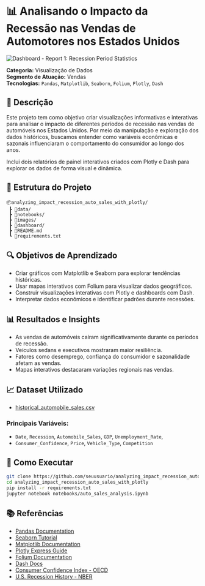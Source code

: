 # 📊 Analisando o Impacto da Recessão nas Vendas de Automotores nos Estados Unidos

![Dashboard - Report 1: Recession Period Statistics](../dashboard/report_1_recession_period_stats.png)

**Categoria:** Visualização de Dados  
**Segmento de Atuação:** Vendas  
**Tecnologias:** `Pandas`, `Matplotlib`, `Seaborn`, `Folium`, `Plotly`, `Dash`

## 📝 Descrição

Este projeto tem como objetivo criar visualizações informativas e interativas para analisar o impacto de diferentes períodos de recessão nas vendas de automóveis nos Estados Unidos. Por meio da manipulação e exploração dos dados históricos, buscamos entender como variáveis econômicas e sazonais influenciaram o comportamento do consumidor ao longo dos anos.

Inclui dois relatórios de painel interativos criados com Plotly e Dash para explorar os dados de forma visual e dinâmica.

## 📁 Estrutura do Projeto

```
📦analyzing_impact_recession_auto_sales_with_plotly/
 ┣ 📂data/
 ┣ 📂notebooks/
 ┣ 📂images/
 ┣ 📂dashboard/
 ┣ 📜README.md
 ┗ 📜requirements.txt
```

## 🔍 Objetivos de Aprendizado

- Criar gráficos com Matplotlib e Seaborn para explorar tendências históricas.
- Usar mapas interativos com Folium para visualizar dados geográficos.
- Construir visualizações interativas com Plotly e dashboards com Dash.
- Interpretar dados econômicos e identificar padrões durante recessões.

## 📊 Resultados e Insights

- As vendas de automóveis caíram significativamente durante os períodos de recessão.
- Veículos sedans e executivos mostraram maior resiliência.
- Fatores como desemprego, confiança do consumidor e sazonalidade afetam as vendas.
- Mapas interativos destacaram variações regionais nas vendas.

## 📈 Dataset Utilizado

- [historical_automobile_sales.csv](https://cf-courses-data.s3.us.cloud-object-storage.appdomain.cloud/IBMDeveloperSkillsNetwork-DV0101EN-SkillsNetwork/Data%20Files/historical_automobile_sales.csv)

### Principais Variáveis:

- `Date`, `Recession`, `Automobile_Sales`, `GDP`, `Unemployment_Rate`,
- `Consumer_Confidence`, `Price`, `Vehicle_Type`, `Competition`

## 🚀 Como Executar

```bash
git clone https://github.com/seuusuario/analyzing_impact_recession_auto_sales_with_plotly.git
cd analyzing_impact_recession_auto_sales_with_plotly
pip install -r requirements.txt
jupyter notebook notebooks/auto_sales_analysis.ipynb
```

## 📚 Referências

- [Pandas Documentation](https://pandas.pydata.org/)
- [Seaborn Tutorial](https://seaborn.pydata.org/)
- [Matplotlib Documentation](https://matplotlib.org/stable/contents.html)
- [Plotly Express Guide](https://plotly.com/python/plotly-express/)
- [Folium Documentation](https://python-visualization.github.io/folium/)
- [Dash Docs](https://dash.plotly.com/)
- [Consumer Confidence Index - OECD](https://data.oecd.org/leadind/consumer-confidence-index-cci.htm)
- [U.S. Recession History - NBER](https://www.nber.org/research/data/us-business-cycle-expansions-and-contractions)